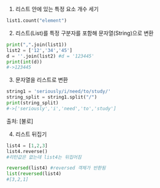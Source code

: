 1. 리스트 안에 있는 특정 요소 개수 세기

```python
list1.count("element")
```
2. 리스트(List)를 특정 구분자를 포함해 문자열(String)으로 변환
```python
print(",".join(list1)) 
list2 = ['12','34','45']
d = ''.join(list2) #d = '123445'
print(int(d))
#->123445
```

3. 문자열을 리스트로 변환

```python
string1 = 'seriously/i/need/to/study/'
string_split = string1.split("/")
print(string_split)
#->['seriously','i','need','to','study']
```
출처:  [불로]

4. 리스트 뒤집기

```python
list4 = [1,2,3]
list4.reverse()
#리턴값은 없는데 list4는 뒤집어짐
```

```python
reversed(list4) #reversed 객체가 반환됨
list(reversed(list4)
#[3,2,1] 
```
